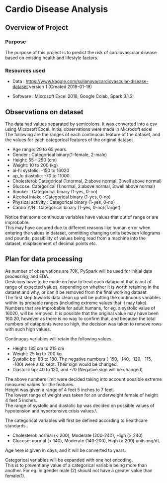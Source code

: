 # Cardio Disease Analysis

## Overview of Project 

### Purpose
The purpose of this project is to predict the risk of cardiovascular disease based on existing health and lifestyle factors.

### Resources used
- Data : https://www.kaggle.com/sulianova/cardiovascular-disease-dataset version 1 (Created 2019-01-19)

- Software : Microsoft Excel 2018, Google Colab, Spark 3.1.2

## Observations on dataset
The data had values separated by semicolons. It was converted into a csv using Microsoft Excel. Initial observations were made in Microdoft excel\
The following are the ranges of each continuous feature of the dataset, and the values for each categorical features of the original dataset
- Age range:  29 to 65 years.
- Gender : Categorical binary(1-female, 2-male)
- Height: 55 - 250 (cm)
- Weight: 10 to 200 (kg)
- ai-hi systolic: -150 to 16020
- ap_lo diastolic: -70 to 11000
- Cholesterol: Categorical (1:normal, 2:above normal, 3:well above normal)
- Glucose: Categorical (1:normal, 2:above normal, 3:well above normal)
- Smoker : Categorical binary (1-yes, 0-no)
- Alcohol intake : Categorical binary (1-yes, 0-no)
- Physical activity : Categorical binary (1-yes, 0-no)
- Cardio Y/N : Categorical binary (1-yes, 0-no)(Target)

Notice that some continuous variables have values that out of range or are improbable.\
This may have occured due to different reasons like human error when entering the values in dataset, ommitting changing units between kilograms and pounds, possibility of values being read from a machine into the dataset, misplacement of decimal points etc.

## Plan for data processing
As number of observations are 70K, PySpark will be used for initial data processing, and EDA.\
Desicions have to be made on how to treat each datapoint that is out of range of expected values, depending on whether it is worth retaining in the dataset and why, or can it be removed from the final working dataset.\
The first step towards data clean up will be putting the continuous variables within its probable ranges (including extreme values that it may take). Numbers that are improbable for adult humans, for eg. a systolic value of 16020, will be removed. It is possible that the original value may have been 160.20, however as there is no way to confirm that, and because the total numbers of datapoints were so high, the decision was taken to remove rows with such high values.

Continuous variables will retain the following values.
- Height: 135 cm to 215 cm  
- Weight: 25 kg to 200 kg 
- Systolic bp: 80 to 180. The negative numbers (-150, -140, -120, -115, -100) were also kept. Their sign would be changed.
- Diastolic bp: 40 to 120, and -70 (Negative sign will be changed)

The above numbers limit were decided taking into account possible extreme measured values for the features.\
Height was given a range of 4 feet 5 inches to 7 feet.\
The lowest range of weight was taken for an underweight female of height 4 feet 5 inches.\
The range of systolic and diastolic bp was decided on possible values of hypotension and hypertensive crisis values.\

The categorical variables will first be defined according to healthcare standards.
- Cholesterol: normal (< 200), Moderate (200-240), High (> 240)
- Glucose: normal (< 140), Moderate (140-200), High (> 200) units:mg/dL

Age here is given in days, and it will be converted to years.

Categorical variables will be expanded with one hot encoding.\
This is to prevent any value of a categorical variable being more than another. For eg. in gender male (2) should not have a greater value than female(1).
